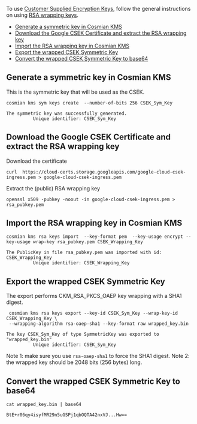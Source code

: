 To
use [Customer Supplied Encryption Keys](https://cloud.google.com/docs/security/encryption/customer-supplied-encryption-keys),
follow the general instructions on
using [RSA wrapping keys](https://cloud.google.com/compute/docs/disks/customer-supplied-encryption?hl=en#rsa-encryption).

<!-- TOC -->
  * [Generate a symmetric key in Cosmian KMS](#generate-a-symmetric-key-in-cosmian-kms)
  * [Download the Google CSEK Certificate and extract the RSA wrapping key](#download-the-google-csek-certificate-and-extract-the-rsa-wrapping-key)
  * [Import the RSA wrapping key in Cosmian KMS](#import-the-rsa-wrapping-key-in-cosmian-kms)
  * [Export the wrapped CSEK Symmetric Key](#export-the-wrapped-csek-symmetric-key)
  * [Convert the wrapped CSEK Symmetric Key to base64](#convert-the-wrapped-csek-symmetric-key-to-base64)
<!-- TOC -->

## Generate a symmetric key in Cosmian KMS

This is the symmetric key that will be used as the CSEK.

```shell
cosmian kms sym keys create  --number-of-bits 256 CSEK_Sym_Key

The symmetric key was successfully generated.
          Unique identifier: CSEK_Sym_Key
```

## Download the Google CSEK Certificate and extract the RSA wrapping key

Download the certificate

```shell
curl  https://cloud-certs.storage.googleapis.com/google-cloud-csek-ingress.pem > google-cloud-csek-ingress.pem
```

Extract the (public) RSA wrapping key

```shell
openssl x509 -pubkey -noout -in google-cloud-csek-ingress.pem > rsa_pubkey.pem
```

## Import the RSA wrapping key in Cosmian KMS

```shell
cosmian kms rsa keys import  --key-format pem  --key-usage encrypt --key-usage wrap-key rsa_pubkey.pem CSEK_Wrapping_Key

The PublicKey in file rsa_pubkey.pem was imported with id: CSEK_Wrapping_Key
          Unique identifier: CSEK_Wrapping_Key
```

## Export the wrapped CSEK Symmetric Key

The export performs CKM_RSA_PKCS_OAEP key wrapping with a SHA1 digest.

```shell
 cosmian kms rsa keys export --key-id CSEK_Sym_Key --wrap-key-id CSEK_Wrapping_Key \
 --wrapping-algorithm rsa-oaep-sha1 --key-format raw wrapped_key.bin
 
The key CSEK_Sym_Key of type SymmetricKey was exported to "wrapped_key.bin"
          Unique identifier: CSEK_Sym_Key
```

Note 1: make sure you use `rsa-oaep-sha1` to force the SHA1 digest.
Note 2: the wrapped key should be 2048 bits (256 bytes) long.

## Convert the wrapped CSEK Symmetric Key to base64

```shell
cat wrapped_key.bin | base64 

BtE+r06qy4isyfMR29n5uGSPj1qbOQTA42nxVJ...Hw==
```